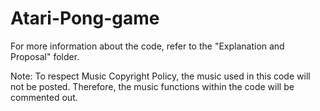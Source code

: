 # Atari-Pong-game

For more information about the code, refer to the "Explanation and Proposal" folder.

Note: To respect Music Copyright Policy, the music used in this code will not be posted. Therefore, the music functions within the code will be commented out.

